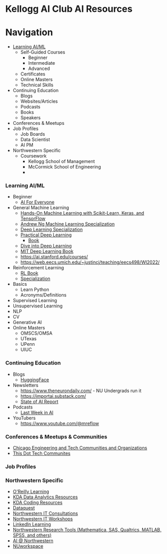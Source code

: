# Kellogg AI Club AI Resources

# Navigation
- [Learning AI/ML](#Learning-AIML)
  - Self-Guided Courses
    - Beginner
    - Intermediate
    - Advanced
  - Certificates
  - Online Masters
  - Technical Skills
- Continuing Education
  - Blogs
  - Websites/Articles
  - Podcasts
  - Books
  - Speakers
- Conferences & Meetups
- Job Profiles
  - Job Boards
  - Data Scientist
  - AI PM
- Northwestern Specific
  - Coursework
    - Kellogg School of Management
    - McCormick School of Engineering
    - 



### Learning AI/ML
  - Beginner
    - [AI For Everyone](https://www.deeplearning.ai/courses/ai-for-everyone/)
  - General Machine Learning
    - [Hands-On Machine Learning with Scikit-Learn, Keras, and TensorFlow](https://www.oreilly.com/library/view/hands-on-machine-learning/9781492032632/)
    - [Andrew Ng Machine Learning Specialization](https://www.deeplearning.ai/courses/machine-learning-specialization/)
    - [Deep Learning Specialization](https://www.deeplearning.ai/courses/deep-learning-specialization/)
    - [Practical Deep Learning](https://course.fast.ai/)
      - [Book](https://www.oreilly.com/library/view/deep-learning-for/9781492045519/)
    - [Dive into Deep Learning](https://d2l.ai/)
    - [MIT Deep Learning Book](https://github.com/janishar/mit-deep-learning-book-pdf)
    - https://ai.stanford.edu/courses/
    - https://web.eecs.umich.edu/~justincj/teaching/eecs498/WI2022/ 
  - Reinforcement Learning
    - [RL Book](https://incompleteideas.net/book/the-book-2nd.html)
    - [Specialization](https://www.coursera.org/specializations/reinforcement-learning)
  - Basics
    - Learn Python
    - Acronyms/Definitions
  - Supervised Learning
  - Unsupervised Learning
  - NLP
  - CV
  - Generative AI 
  - Online Masters
    - OMSCS/OMSA
    - UTexas
    - UPenn
    - UIUC 
    

### Continuing Education
- Blogs
  - [HuggingFace](https://huggingface.co/blog)
- Newsletters
  - https://www.theneurondaily.com/ - NU Undergrads run it
  - https://importai.substack.com/
  - [State of AI Report](https://stateofai.substack.com/)
- Podcasts
  - [Last Week in AI](https://lastweekin.ai/)
- YouTubers
  - https://www.youtube.com/@mreflow

### Conferences & Meetups & Communities
 - [Chicago Engineering and Tech Communities and Organizations](https://github.com/driscoll42/chicago-engineering-and-tech-communities)
 - [This Dot Tech Communites ](https://github.com/thisdot/tech-community-slacks)


### Job Profiles


### Northwestern Specific
 - [O'Reilly Learning](https://learning.oreilly.com/)
 - [KDA Data Analytics Resources](https://kelloggkda.github.io/KelloggKDA/resources.html)
 - [KDA Coding Resources](https://docs.google.com/document/d/1aiXqypz4PEqWs9pvfAYodj6lO29_6sQwJZtEdX-whaI/edit)
 - [Dataquest](https://www.it.northwestern.edu/departments/it-services-support/research/data-science/dataquest-online-courses.html)
 - [Northwestern IT Consultations](https://www.it.northwestern.edu/departments/it-services-support/research/data-science/project-support.html)
 - [Northwestern IT Workshops](https://www.it.northwestern.edu/departments/it-services-support/research/research-events.html)
 - [LinkedIn Learning](https://hr.northwestern.edu/talent-development/development/online-learning/lynda.com.html)
 - [Northwestern Research Tools (Mathematica, SAS, Qualtrics, MATLAB, SPSS, and others)](https://services.northwestern.edu/TDClient/30/Portal/Requests/ServiceCatalog?CategoryID=83)
 - [AI @ Northwestern](https://ai.northwestern.edu/index.html)
 - [NUworkspace](https://services.northwestern.edu/TDClient/30/Portal/Requests/ServiceDet?ID=97)
